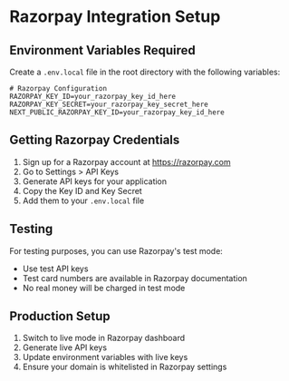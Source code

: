 # Razorpay Integration Setup

## Environment Variables Required

Create a `.env.local` file in the root directory with the following variables:

```env
# Razorpay Configuration
RAZORPAY_KEY_ID=your_razorpay_key_id_here
RAZORPAY_KEY_SECRET=your_razorpay_key_secret_here
NEXT_PUBLIC_RAZORPAY_KEY_ID=your_razorpay_key_id_here
```

## Getting Razorpay Credentials

1. Sign up for a Razorpay account at https://razorpay.com
2. Go to Settings > API Keys
3. Generate API keys for your application
4. Copy the Key ID and Key Secret
5. Add them to your `.env.local` file

## Testing

For testing purposes, you can use Razorpay's test mode:
- Use test API keys
- Test card numbers are available in Razorpay documentation
- No real money will be charged in test mode

## Production Setup

1. Switch to live mode in Razorpay dashboard
2. Generate live API keys
3. Update environment variables with live keys
4. Ensure your domain is whitelisted in Razorpay settings
